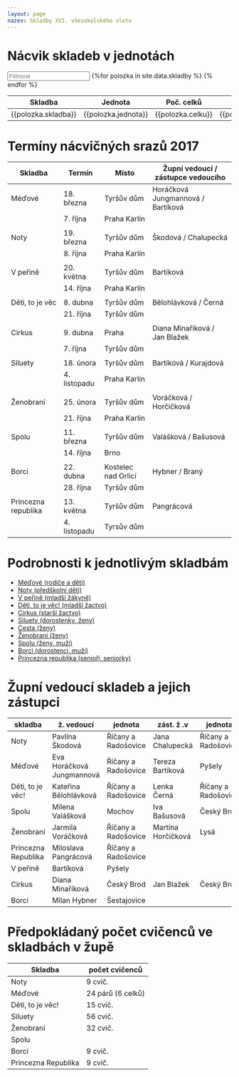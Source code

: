 ```yaml
---
layout: page
nazev: Skladby XVI. všesokolského sletu
---
```


# Nácvik skladeb v jednotách


<div id="entry-list" class="container mt">
    <div class="row" style="margin-bottom:10px;">
        <input class="search form-control" placeholder="Filtrovat" type="text">
        <table>
            <thead>
                <tr>
                    <th>Skladba</th>
                    <th>Jednota</th>
                    <th>Poč. celků</th>
                    <th>Garant</th>
                </tr>
            </thead>
            <tbody class="list">
                {%for polozka in site.data.skladby %}
                <tr>
                    <td class="skladba">{{polozka.skladba}}</td>
                    <td class="jednota">{{polozka.jednota}}</td>
                    <td class="celku">{{polozka.celku}}</td>
                    <td class="garant">{{polozka.garant}}</td>
                </tr>
                {% endfor %}
            </tbody>
        </table>
    </div>
</div>
<script type="text/javascript">

var options = {
  valueNames: ['skladba', 'jednota', 'celku', 'garant']
};
var entryList = new List('entry-list', options);

</script>



# Termíny nácvičných srazů 2017

|       Skladba       |    Termín    |        Místo        | Župní vedoucí / zástupce vedoucího |
|---------------------|--------------|---------------------|------------------------------------|
| Méďové              | 18. března   | Tyršův dům          | Horáčková Jungmannová / Bartíková  |
|                     | 7. října     | Praha Karlín        |                                    |
|                     |              |                     |                                    |
| Noty                | 19. března   | Tyršův dům          | Škodová / Chalupecká               |
|                     | 8. října     | Praha Karlín        |                                    |
|                     |              |                     |                                    |
| V peřině            | 20. května   | Tyršův dům          | Bartíková                          |
|                     | 14. října    | Praha Karlín        |                                    |
|                     |              |                     |                                    |
| Děti, to je věc     | 8. dubna     | Tyršův dům          | Bělohlávková / Černá               |
|                     | 21. října    | Tyršův dům          |                                    |
|                     |              |                     |                                    |
| Cirkus              | 9. dubna     | Praha               | Diana Minaříková / Jan Blažek      |
|                     | 7. října     | Tyršův dům          |                                    |
|                     |              |                     |                                    |
| Siluety             | 18. února    | Tyršův dům          | Bartíková / Kurajdová              |
|                     | 4. listopadu | Praha Karlín        |                                    |
|                     |              |                     |                                    |
| Ženobraní           | 25. února    | Tyršův dům          | Voráčková / Horčičková             |
|                     | 21. října    | Praha Karlín        |                                    |
|                     |              |                     |                                    |
| Spolu               | 11. března   | Tyršův dům          | Valášková / Bašusová               |
|                     | 14. října    | Brno                |                                    |
|                     |              |                     |                                    |
| Borci               | 22. dubna    | Kostelec nad Orlicí | Hybner / Braný                     |
|                     | 28. října    | Tyršův dům          |                                    |
|                     |              |                     |                                    |
| Princezna republika | 13. května   | Tyršův dům          | Pangrácová                         |
|                     | 4. listopadu | Tyrsův dům          |                                    |


# Podrobnosti k jednotlivým skladbám

* [Méďové (rodiče a děti)](1-medove.html)
* [Noty (předškolní děti)](2-noty.html)
* [V peřině (mladší žákyně)](3-v-perine.html)
* [Děti, to je věc! (mladší žactvo)](4-deti-to-je-vec.html)
* [Cirkus (starší žactvo)](5-cirkus.html)
* [Siluety (dorostenky, ženy)](6-siluety.html)
* [Cesta (ženy)](7-cesta.html)
* [Ženobraní (ženy)](8-zenobrani.html)
* [Spolu (ženy, muži)](9-spolu.html)
* [Borci (dorostenci, muži)](10-borci.html)
* [Princezna republika (senioři, seniorky)](11-princezna-republika.html)

# Župní vedoucí skladeb a jejich zástupci

|       skladba       |         ž. vedoucí        |       jednota       |     zást. ž .v     |       jednota       |
|---------------------|---------------------------|---------------------|--------------------|---------------------|
| Noty                | Pavlína Škodová           | Říčany a Radošovice | Jana Chalupecká    | Říčany a Radošovice |
| Méďové              | Eva Horáčková Jungmannová | Říčany a Radošovice | Tereza Bartíková   | Pyšely              |
| Děti, to je věc!    | Kateřina Bělohlávková     | Říčany a Radošovice | Lenka Černá        | Říčany a Radošovice |
| Spolu               | Milena Valášková          | Mochov              | Iva Bašusová       | Český Brod          |
| Ženobraní           | Jarmila Voráčková         | Říčany a Radošovice | Martina Horčičková | Lysá                |
| Princezna Republika | Miloslava Pangrácová      | Říčany a Radošovice |                    |                     |
| V peřině            | Bartíková                 | Pyšely              |                    |                     |
| Cirkus              | Diana Minaříková          | Český Brod          | Jan Blažek         | Český Brod          |
| Borci               | Milan Hybner              | Šestajovice         |                    |                     |

# Předpokládaný počet cvičenců ve skladbách v župě

|       Skladba       |   počet cvičenců  |
|---------------------|-------------------|
| Noty                | 9 cvič.           |
| Méďové              | 24 párů (6 celků) |
| Děti, to je věc!    | 15 cvič.          |
| Siluety             | 56 cvič.          |
| Ženobraní           | 32 cvič.          |
| Spolu               |                   |
| Borci               | 9 cvič.           |
| Princezna Republika | 9 cvič.           |
